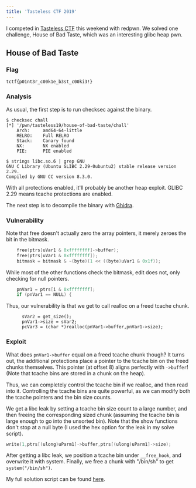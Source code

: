 ```yaml
---
title: 'Tasteless CTF 2019'
---
```


I competed in [Tasteless CTF](https://ctftime.org/event/872) this weekend with redpwn. We solved one challenge, House of Bad Taste, which was an interesting glibc heap pwn. 

## House of Bad Taste

### Flag
```
tctf{p01nt3r_c00k1e_b3st_c00ki3!}
```

### Analysis

As usual, the first step is to run checksec against the binary.

```
$ checksec chall
[*] '/pwn/tasteless19/house-of-bad-taste/chall'
    Arch:     amd64-64-little
    RELRO:    Full RELRO
    Stack:    Canary found
    NX:       NX enabled
    PIE:      PIE enabled

$ strings libc.so.6 | grep GNU
GNU C Library (Ubuntu GLIBC 2.29-0ubuntu2) stable release version 2.29.
Compiled by GNU CC version 8.3.0.
```

With all protections enabled, it'll probably be another heap exploit. GLIBC 2.29 means tcache protections are enabled. 

The next step is to decompile the binary with [Ghidra](https://ghidra-sre.org/).

<!--more-->

### Vulnerability

Note that free doesn't actually zero the array pointers, it merely zeroes the bit in the bitmask.

```c
    free(ptrs[uVar1 & 0xffffffff]->buffer);
    free(ptrs[uVar1 & 0xffffffff]);
    bitmask = bitmask & ~(byte)(1 << ((byte)uVar1 & 0x1f));
```

While most of the other functions check the bitmask, edit does not, only checking for null pointers.
```c
    pnVar1 = ptrs[i & 0xffffffff];
    if (pnVar1 == NULL) {
```

Thus, our vulnerability is that we get to call realloc on a freed tcache chunk.
```
      sVar2 = get_size();
      pnVar1->size = sVar2;
      pcVar3 = (char *)realloc(pnVar1->buffer,pnVar1->size);
```

### Exploit

What does `pnVar1->buffer` equal on a freed tcache chunk though? It turns out, the additional protections place a pointer to the tcache bin on the freed chunks themselves. This pointer (at offset 8) aligns perfectly with `->buffer`! (Note that tcache bins are stored in a chunk on the heap). 

Thus, we can completely control the tcache bin if we realloc, and then read into it. Controlling the tcache bins are quite powerful, as we can modify both the tcache pointers and the bin size counts. 

We get a libc leak by setting a tcache bin size count to a large number, and then freeing the corresponding sized chunk (assuming the tcache bin is large enough to go into the unsorted bin). Note that the show functions don't stop at a null byte (I used the hex option for the leak in my solve script). 

```c
write(1,ptrs[(ulong)uParm1]->buffer,ptrs[(ulong)uParm1]->size);
```
After getting a libc leak, we position a tcache bin under `__free_hook`, and overwrite it with system. Finally, we free a chunk with "/bin/sh" to get `system("/bin/sh")`. 

My full solution script can be found [here](/public/assets/ctf/tasteless19/house-of-bad-taste.py). 
